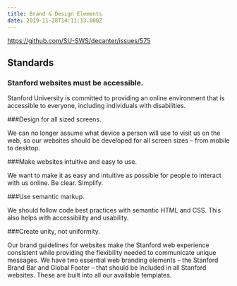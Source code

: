 ```yaml
---
title: Brand & Design Elements
date: 2019-11-28T14:11:13.000Z
---
```

https://github.com/SU-SWS/decanter/issues/575

## Standards 

### Stanford websites must be accessible.

Stanford University is committed to providing an online environment that is accessible to everyone, including individuals with disabilities.


###Design for all sized screens.

We can no longer assume what device a person will use to visit us on the web, so our websites should be developed for all screen sizes – from mobile to desktop.

###Make websites intuitive and easy to use.

We want to make it as easy and intuitive as possible for people to interact with us online. Be clear. Simplify.

###Use semantic markup.

We should follow code best practices with semantic HTML and CSS. This also helps with accessibility and usability.

###Create unity, not uniformity.

Our brand guidelines for websites make the Stanford web experience consistent while providing the flexibility needed to communicate unique messages. We have two essential web branding elements – the Stanford Brand Bar and Global Footer – that should be included in all Stanford websites. These are built into all our available templates.

